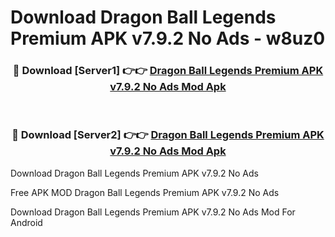 # Download Dragon Ball Legends Premium APK v7.9.2 No Ads - w8uz0



<div align="center">
<h3>🔴 Download [Server1] 👉👉 <a href="https://momento.my/?title=Dragon_Ball_Legends_Premium_APK_v7.9.2_No_Ads">Dragon Ball Legends Premium APK v7.9.2 No Ads Mod Apk</a></h3><br>

<h3>🔴 Download [Server2] 👉👉 <a href="https://momento.my/?title=Dragon_Ball_Legends_Premium_APK_v7.9.2_No_Ads">Dragon Ball Legends Premium APK v7.9.2 No Ads Mod Apk</a></h3>
</div>



Download Dragon Ball Legends Premium APK v7.9.2 No Ads 

Free APK MOD Dragon Ball Legends Premium APK v7.9.2 No Ads 

Download Dragon Ball Legends Premium APK v7.9.2 No Ads Mod For Android
